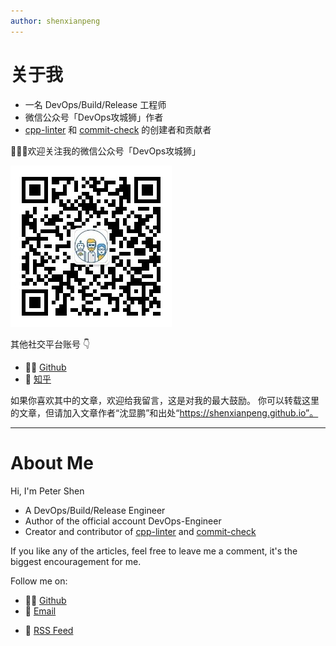 ```yaml
---
author: shenxianpeng
---
```


# 关于我

* 一名 DevOps/Build/Release 工程师
* 微信公众号「DevOps攻城狮」作者
* [cpp-linter](https://github.com/cpp-linter) 和 [commit-check](https://github.com/commit-check) 的创建者和贡献者

👨🏼‍💻欢迎关注我的微信公众号「DevOps攻城狮」

![ ](index/qrcode.jpg)

其他社交平台账号 👇

* 👨‍💻 [Github](https://github.com/shenxianpeng)
* 🚩 [知乎](https://www.zhihu.com/people/shenxianpeng)
<!-- * 🤙🏻 [领英](https://www.linkedin.com/in/xianpeng-shen/) -->

如果你喜欢其中的文章，欢迎给我留言，这是对我的最大鼓励。
你可以转载这里的文章，但请加入文章作者“沈显鹏”和出处“https://shenxianpeng.github.io”。

---

# About Me

Hi, I'm Peter Shen

* A DevOps/Build/Release Engineer
* Author of the official account DevOps-Engineer
* Creator and contributor of [cpp-linter](https://github.com/cpp-linter) and  [commit-check](https://github.com/commit-check)

If you like any of the articles, feel free to leave me a comment, it's the biggest encouragement for me.

Follow me on:

* 👨‍💻 [Github](https://github.com/shenxianpeng)
* 📧 [Email](mailto:xianpeng.shen@gmail.com)
<!-- * 🤙🏻 [Linkedin](https://www.linkedin.com/in/xianpeng-shen/) -->
* 🚩 [RSS Feed](https://shenxianpeng.github.io/atom.xml)

<!-- <a href="mailto:xianpeng.shen@gmail.com"><img title="Gmail" height="32" width="32" src="https://raw.githubusercontent.com/shenxianpeng/shenxianpeng/master/assets/gmail.svg"></a>
<a href="https://github.com/shenxianpeng"><img title="GitHub" height="32" width="32" src="https://raw.githubusercontent.com/shenxianpeng/shenxianpeng/master/assets/github.svg"></a>
<a href="https://www.linkedin.com/in/xianpeng-shen/"><img title="LinkedIn" height="32" width="32" src="https://raw.githubusercontent.com/shenxianpeng/shenxianpeng/master/assets/linkedin.svg"></a> -->

<!-- [![ko-fi](https://ko-fi.com/img/githubbutton_sm.svg)](https://ko-fi.com/H2H85WC9L) -->
